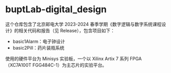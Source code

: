 # buptLab-digital_design

这个仓库包含了北京邮电大学 2023-2024 春季学期《数字逻辑与数字系统课程设计》的相关代码和报告（见 Release），包含项目如下：

- basic1Alarm：电子钟设计
- basic2Pill：药片装瓶系统

使用的硬件平台为 Minisys 实验板，一个以 Xilinx Artix 7 系列 FPGA（XC7A100T FGG484C-1）为主芯片的实验平台。

